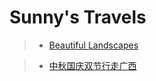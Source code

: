 # Sunny's Travels

> * [Beautiful Landscapes](beautiful_landscapes.md)

> * [中秋国庆双节行走广西](travel_in_guangxi.md)